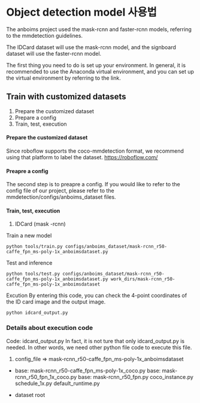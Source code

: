 # Object detection model 사용법

The anboims project used the mask-rcnn and faster-rcnn models, referring to the mmdetection guidelines.

The IDCard dataset will use the mask-rcnn model, and the signboard dataset will use the faster-rcnn model.

The first thing you need to do is set up your environment. In general, it is recommended to use the Anaconda virtual environment, and you can set up the virtual environment by referring to the link.

## Train with customized datasets
1. Prepare the customized dataset
2. Prepare a config
3. Train, test, execution

#### Prepare the customized dataset
Since roboflow supports the coco-mmdetection format, we recommend using that platform to label the dataset.
https://roboflow.com/

#### Preapre a config
The second step is to preapre a config. If you would like to refer to the config file of our project, please refer to the mmdetection/configs/anboims_dataset files.

#### Train, test, execution
1. IDCard (mask -rcnn)

Train a new model
```
python tools/train.py configs/anboims_dataset/mask-rcnn_r50-caffe_fpn_ms-poly-1x_anboimsdataset.py
```

Test and inference
```
python tools/test.py configs/anboims_dataset/mask-rcnn_r50-caffe_fpn_ms-poly-1x_anboimsdataset.py work_dirs/mask-rcnn_r50-caffe_fpn_ms-poly-1x_anboimsdataset
```

Excution
By entering this code, you can check the 4-point coordinates of the ID card image and the output image.
```
python idcard_output.py
```

### Details about execution code
Code: idcard_output.py 
In fact, it is not ture that only idcard_output.py is needed. In other words, we need other python file code to execute this file.

1. config_file 
=> mask-rcnn_r50-caffe_fpn_ms-poly-1x_anboimsdataset
- base: mask-rcnn_r50-caffe_fpn_ms-poly-1x_coco.py
    base: mask-rcnn_r50_fpn_1x_coco.py
        base: mask-rcnn_r50_fpn.py  coco_instance.py    schedule_1x.py  default_runtime.py
        


- dataset root